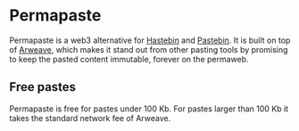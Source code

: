 # Permapaste

Permapaste is a web3 alternative for [Hastebin](https://hastebin.com/) and [Pastebin](https://pastebin.com). It is built on top of [Arweave](https://arweave.org), which makes it stand out from other pasting tools by promising to keep the pasted content immutable, forever on the permaweb.

## Free pastes

Permapaste is free for pastes under 100 Kb. For pastes larger than 100 Kb it takes the standard network fee of Arweave.